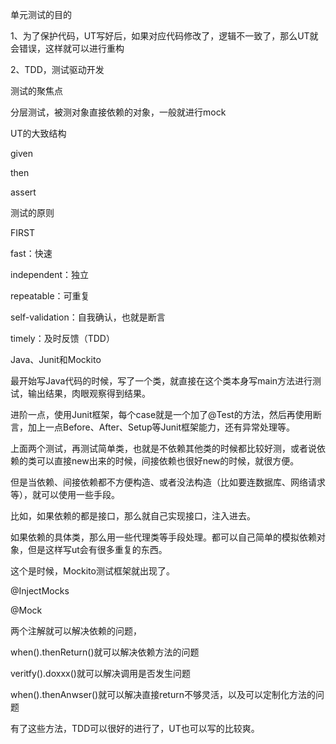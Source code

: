 单元测试的目的

1、为了保护代码，UT写好后，如果对应代码修改了，逻辑不一致了，那么UT就会错误，这样就可以进行重构

2、TDD，测试驱动开发



测试的聚焦点

分层测试，被测对象直接依赖的对象，一般就进行mock



UT的大致结构

given

then

assert



测试的原则

FIRST

fast：快速

independent：独立

repeatable：可重复

self-validation：自我确认，也就是断言

timely：及时反馈（TDD）



Java、Junit和Mockito

最开始写Java代码的时候，写了一个类，就直接在这个类本身写main方法进行测试，输出结果，肉眼观察得到结果。



进阶一点，使用Junit框架，每个case就是一个加了@Test的方法，然后再使用断言，加上一点Before、After、Setup等Junit框架能力，还有异常处理等。



上面两个测试，再测试简单类，也就是不依赖其他类的时候都比较好测，或者说依赖的类可以直接new出来的时候，间接依赖也很好new的时候，就很方便。



但是当依赖、间接依赖都不方便构造、或者没法构造（比如要连数据库、网络请求等），就可以使用一些手段。

比如，如果依赖的都是接口，那么就自己实现接口，注入进去。

如果依赖的具体类，那么用一些代理类等手段处理。都可以自己简单的模拟依赖对象，但是这样写ut会有很多重复的东西。



这个是时候，Mockito测试框架就出现了。



@InjectMocks



@Mock



两个注解就可以解决依赖的问题，



when().thenReturn()就可以解决依赖方法的问题



veritfy().doxxx()就可以解决调用是否发生问题



when().thenAnwser()就可以解决直接return不够灵活，以及可以定制化方法的问题



有了这些方法，TDD可以很好的进行了，UT也可以写的比较爽。